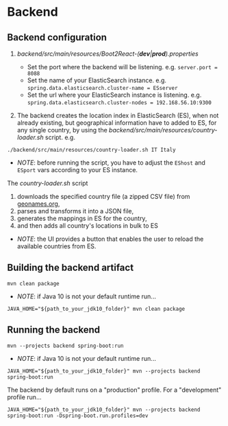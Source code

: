 # Backend

## Backend configuration

1. *backend/src/main/resources/Boot2React-(**dev**|**prod**).properties*
   - Set the port where the backend will be listening.  e.g. ```server.port = 8088```
   - Set the name of your ElasticSearch instance.  e.g. ```spring.data.elasticsearch.cluster-name = ESserver```
   - Set the url where your ElasticSearch instance is listening. e.g. ```spring.data.elasticsearch.cluster-nodes = 192.168.56.10:9300```

2. The backend creates the location index in ElasticSearch (ES), when not already existing, but geographical information have to added to ES, for any single country, by using the *backend/src/main/resources/country-loader.sh* script. e.g.

```shell
./backend/src/main/resources/country-loader.sh IT Italy
```

- *NOTE*: before running the script, you have to adjust the ```EShost``` and ```ESport``` vars according to your ES instance.

The *country-loader.sh* script

1. downloads the specified country file (a zipped CSV file) from [geonames.org](http://geonames.org),
2. parses and transforms it into a JSON file,
3. generates the mappings in ES for the country,
4. and then adds all country's locations in bulk to ES

- *NOTE*: the UI provides a button that enables the user to reload the available countries from ES.

## Building the backend artifact

```shell
mvn clean package
```

- *NOTE*: if Java 10 is not your default runtime run...

```shell
JAVA_HOME="${path_to_your_jdk10_folder}" mvn clean package
```

## Running the backend

```shell
mvn --projects backend spring-boot:run
```

- *NOTE*: if Java 10 is not your default runtime run...

```shell
JAVA_HOME="${path_to_your_jdk10_folder}" mvn --projects backend spring-boot:run
```

The backend by default runs on a "production" profile. For a "development" profile run...

```shell
JAVA_HOME="${path_to_your_jdk10_folder}" mvn --projects backend spring-boot:run -Dspring-boot.run.profiles=dev
```
